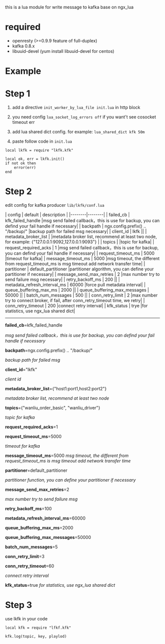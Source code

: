 this is a lua module for write message to kafka base on ngx_lua

required
==========
* openresty (>=0.9.9 feature of full-duplex)
* kafka 0.8.x
* libuuid-devel (yum install libuuid-devel for centos)


Example
==========

Step 1
===
1. add a directive `init_worker_by_lua_file init.lua` in http block

2. you need config `lua_socket_log_errors off` if you want't see cosocket timeout err

3. add lua shared dict config. for example: `lua_shared_dict kfk 50m`

4. paste follow code in `init.lua`

```
local lkfk = require "lkfk.kfk"

local ok, err = lkfk.init()
if not ok then
    error(err)
end
```

Step 2
===
edit config for kafka producer `lib/lkfk/conf.lua`

| config | default | description |
|--------|--------|
| failed_cb    | kfk_failed_handle       |msg send failed callback，this is use for backup, you can defind your fail handle if necessary|
| backpath    | ngx.config.prefix() .. "/backup/"       |backup path for failed msg necessary|
| client_id    | lkfk       ||
| metadata_broker_list    |        |metadata broker list, recommend at least two node, for example: {"127.0.0.1:9092,127.0.0.1:9093"} |
| topics    |        |topic for kafka|
| request_required_acks    | 1       |msg send failed callback，this is use for backup, you can defind your fail handle if necessary|
| request_timeout_ms    | 5000       |timeout for kafka|
| message_timeout_ms    | 5000       |msg timeout, the different from request_timeout_ms is msg timeout add network transfer time|
| partitioner    | default_partitioner       |partitioner algorithm, you can define your partitioner if necessary|
| message_send_max_retries    | 2       |max number try to send failure msg necessary|
| retry_backoff_ms    | 200       ||
| metadata_refresh_interval_ms    | 60000       |force pull metadata interval|
| queue_buffering_max_ms    | 2000       ||
| queue_buffering_max_messages    | 50000       ||
| batch_num_messages    | 500       ||
| conn_retry_limit    | 2       |max number try to connect broker, if fail, after conn_retry_timeout time, we retry|
| conn_retry_timeout    | 200       |connect retry interval|
| kfk_status    | trye       |for statistics, use ngx_lua shared dict|

-----------------



**failed_cb**=kfk_failed_handle

*msg send failed callback，this is use for backup, you can defind your fail handle if necessary*


**backpath**=ngx.config.prefix() .. "/backup/"

*backup path for failed msg*


**client_id**="lkfk"

*client id*


**metadata_broker_list**={"host1:port1,host2:port2"}

*metadata broker list, recommend at least two node*


**topics**={"wanliu_order_basic", "wanliu_driver"}

*topic for kafka*


**request_required_acks**=1


**request_timeout_ms**=5000

*timeout for kafka*


**message_timeout_ms**=5000
*msg timeout, the different from request_timeout_ms is msg timeout add network transfer time*


**partitioner**=default_partitioner

*partitioner function, you can define your partitioner if necessary*


**message_send_max_retries**=2

*max number try to send failure msg*

**retry_backoff_ms**=100

**metadata_refresh_interval_ms**=60000

**queue_buffering_max_ms**=2000

**queue_buffering_max_messages**=50000

**batch_num_messages**=5

**conn_retry_limit**=3

**conn_retry_timeout**=60

*connect retry interval*


**kfk_status**=true
*for statistics, use ngx_lua shared dict*


Step 3
======
use lkfk in your code
```
local kfk = require "lfkf.kfk"

kfk.log(topic, key, playlod)
```